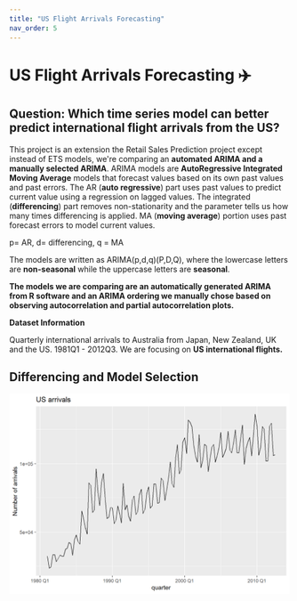 ```yaml
---
title: "US Flight Arrivals Forecasting"
nav_order: 5
---
```

# **US Flight Arrivals Forecasting ✈️**

## **Question: Which time series model can better predict international flight arrivals from the US?**

This project is an extension the Retail Sales Prediction project except instead of ETS models, we're comparing an **automated ARIMA and a manually selected ARIMA**. ARIMA models are **AutoRegressive Integrated Moving Average** models that forecast values based on its own past values and past errors. The AR (**auto regressive**) part uses past values to predict current value using a regression on lagged values. The integrated (**differencing**) part removes non-stationarity and the parameter tells us how many times differencing is applied. MA (**moving average**) portion uses past forecast errors to model current values.

p= AR, d= differencing, q = MA

The models are written as ARIMA(p,d,q)(P,D,Q), where the lowercase letters are **non-seasonal** while the uppercase letters are **seasonal**.

**The models we are comparing are an automatically generated ARIMA from R software and an ARIMA ordering we manually chose based on observing autocorrelation and partial autocorrelation plots.**

**Dataset Information**

Quarterly international arrivals to Australia from Japan, New Zealand, UK and the US. 1981Q1 - 2012Q3. We are focusing on **US international flights.**

## Differencing and Model Selection

![autoplot](./us_arrivals_project_files/unnamed-chunk-2-1.png)
